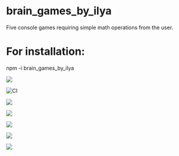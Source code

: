# brain_games_by_ilya
Five console games requiring simple math operations from the user. 

# For installation:
npm -i brain_games_by_ilya

<a href="https://codeclimate.com/github/ilya-redkin/frontend-project-lvl1"><img src="https://api.codeclimate.com/v1/badges/a99a88d28ad37a79dbf6/maintainability" /></a>

![CI](https://github.com/ilya-redkin/frontend-project-lvl1/workflows/CI/badge.svg)

<a href="https://asciinema.org/a/rjYFrhvxCcutkLJZJnXbV5yhM" target="_blank"><img src="https://asciinema.org/a/rjYFrhvxCcutkLJZJnXbV5yhM.svg" /></a>

<a href="https://asciinema.org/a/znRTFTLFl5hQaBfwFSUTOBv2n" target="_blank"><img src="https://asciinema.org/a/znRTFTLFl5hQaBfwFSUTOBv2n.svg" /></a>

<a href="https://asciinema.org/a/02RJPFikyoFIaAodx0ZDQAiJb" target="_blank"><img src="https://asciinema.org/a/02RJPFikyoFIaAodx0ZDQAiJb.svg" /></a>

<a href="https://asciinema.org/a/NnfrCLbIQYBiy96UWG4EfUSib" target="_blank"><img src="https://asciinema.org/a/NnfrCLbIQYBiy96UWG4EfUSib.svg" /></a>

<a href="https://asciinema.org/a/lr6F9JBLBTvwtZX7PUCQ5tZjn" target="_blank"><img src="https://asciinema.org/a/lr6F9JBLBTvwtZX7PUCQ5tZjn.svg" /></a>


